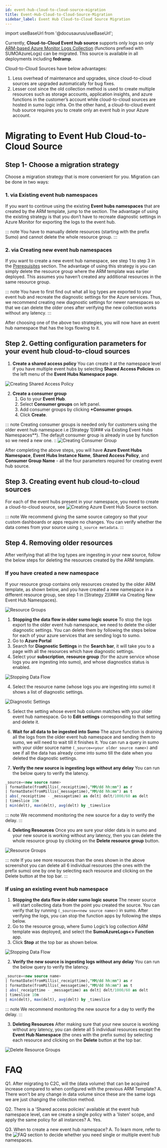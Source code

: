 ```yaml
---
id: event-hub-cloud-to-cloud-source-migration
title: Event-Hub-Cloud-to-Cloud-Source-Migration
sidebar_label: Event Hub Cloud-to-Cloud Source Migration
---
```


import useBaseUrl from '@docusaurus/useBaseUrl';

Currently, **Cloud-to-Cloud Event hub source** supports only logs so only [ARM-based Azure Monitor Logs Collection](/docs/send-data/collect-from-other-data-sources/azure-monitoring/collect-logs-azure-monitor/) (functions prefixed with SUMOAzureLogs) can be migrated. This source is available in all deployments including **fedramp**.

Cloud-to-Cloud Sources have below advantages:
1. Less overhead of maintenance and upgrades, since cloud-to-cloud sources are upgraded automatically for bug fixes.
2. Lesser cost since the old collection method is used to create multiple resources such as storage accounts, application insights, and azure functions in the customer’s account while cloud-to-cloud sources are hosted in sumo logic infra. On the other hand, a cloud-to-cloud event hub source requires you to create only an event hub in your Azure account.

# Migrating to Event Hub Cloud-to-Cloud Source

## Step 1- Choose a migration strategy

 Choose a migration strategy that is more convenient for you. Migration can be done in two ways:

### 1. **via Existing event hub namespaces**

If you want to continue using the existing **Event hubs namespaces** that are created by the ARM template, jump to the section.
The advantage of using the existing strategy is that you don’t have to recreate diagnostic settings in Azure Monitor for exporting the logs to the event hub.

::: note
You have to manually delete resources (starting with the prefix Sumo) and cannot delete the whole resource group.
:::

### 2. **via Creating new event hub namespaces**

If you want to create a new event hub namespace, see step 1 to step 3 in the [Prerequisites](/docs/send-data/hosted-collectors/cloud-to-cloud-integration-framework/azure-event-hubs/azure-event-hubs-source/#prerequisites) section. The advantage of using this strategy is you can simply delete the resource group where the ARM template was earlier deployed. This assumes you haven’t created any additional resources in the same resource group.

::: note
You have to first find out what all log types are exported to your event hub and recreate the diagnostic settings for the Azure services. Thus, we recommend creating new diagnostic settings for newer namespaces so that we can delete the older ones after verifying the new collection works without any latency.
:::

After choosing one of the above two strategies, you will now have an event hub namespace that has the logs flowing to it.

## Step 2. Getting configuration parameters for your event hub cloud-to-cloud sources

1. **Create a shared access policy**
You can create it at the namespace level if you have multiple event hubs by selecting **Shared Access Policies** on the left menu of the **Event Hubs Namespace page**.

![Creating Shared Access Policy](/img/send-data/shared-access-policy.png)

2. **Create a consumer group**
   1. Go to your **Event Hub**.
   2. Select **Consumer groups** on left panel.
   3. Add consumer groups by clicking **+Consumer groups**.
   4. Click **Create**.

::: note
Creating consumer groups is needed only for customers using the older event hub namespace i.e [Strategy 1](### via Existing Event Hubs Namespaces**). The default consumer group is already in use by function so we need a new one.
::
![Creating Consumer Group](/img/send-data/consumer-groups.png)

After completing the above steps, you will have **Azure Event Hubs Namespace**, **Event Hubs Instance Name**, **Shared Access Policy**, and **Consumer Group Name** - all the four parameters required for creating event hub source.

## Step 3. Creating event hub cloud-to-cloud sources

For each of the event hubs present in your namespace, you need to create a cloud-to-cloud source, see ![Creating Azure Event Hub Source](/docs/send-data/hosted-collectors/cloud-to-cloud-integration-framework/azure-event-hubs/azure-event-hubs-source/#create-an-azure-event-hubssource) section.

::: note
We recommend giving the same source category so that your custom dashboards or apps require no changes. You can verify whether the data comes from your source using `1_source metadata`.
:::

## Step 4. Removing older resources

After verifying that all the log types are ingesting in your new source, follow the below steps for deleting the resources created by the ARM template.

### If you have created a new namespace

If your resource group contains only resources created by the older ARM template, as shown below, and you have created a new namespace in a different resource group, see step 1 in [Strategy 2](### via Creating New Event Hub Namespaces).

 ![Resource Groups](/img/send-data/removing-resource-step1.png)

 1. **Stopping the data flow in older sumo logic source**
    To stop the logs export to the older event hub namespace, we need to delete the older diagnostic settings. You can delete them by following the steps below for each of your azure services that are sending logs to sumo.
   1. Go to **Azure Portal**
   2. Search for **Diagnostic Settings** in the **Search bar**, it will take you to a page with all the resources which have diagnostic settings.
   3. Select your **subscription**, **resource group** (for the azure service whose logs you are ingesting into sumo), and whose diagnostics status is enabled.

  ![Stopping Data Flow](/img/send-data/stopping-dataflow.png)

   4. Select the resource name (whose logs you are ingesting into sumo) it shows a list of diagnostic settings.

  ![Diagnostic Settings](/img/send-data/diagnostic-settings.png)  

   5. Select the setting whose event hub column matches with your older event hub namespace. Go to **Edit settings** corresponding to that setting and delete it.

 2. **Wait for all data to be ingested into Sumo**
 The azure function is draining all the logs from the older event hub namespace and sending them to sumo, we will need to wait till it finishes it. You can run a query in sumo with your older source name `(_source=<your older source name>)` and see if all the data has already come into sumo till the date when you deleted the diagnostic settings.

 3. **Verify the new source is ingesting logs without any delay**
 You can run the below query to verify the latency.

 ```sql
 _source=<new source name>
| formatDate(fromMillis(_receipttime),"MM/dd hh:mm") as r
| formatDate(fromMillis(_messagetime),"MM/dd hh:mm") as t
| abs(_receipttime - _messagetime) as delt| delt/1000/60 as delt
| timeslice 10m
| min(delt), max(delt), avg(delt) by _timeslice
```

::: note
We recommend monitoring the new source for a day to verify the delay.
:::

 4. **Deleting Resources**
 Once you are sure your older data is in sumo and your new source is working without any latency, then you can delete the whole resource group by clicking on the **Delete resource group** button.

![Resource Groups](img/send-data/resource-groups-step2.png)

::: note
If you see more resources than the ones shown in the above screenshot you can delete all 6 individual resources (the ones with the prefix sumo) one by one by selecting each resource and clicking on the Delete button at the top bar.
:::

### If using an existing event hub namespace

1. **Stopping the data flow in older sumo logic source**
The newer source will start collecting data from the point you created the source. You can verify that by running `(_source=<new source name>)` in sumo. After verifying the logs, you can stop the function apps by following the steps below.
  1. Go to the resource group, where Sumo Logic’s log collection ARM template was deployed, and select the **SumoAzureLogs<> Function** app.
  2. Click **Stop** at the top bar as shown below.

  ![Stopping Data Flow](img/send-data/stopping-data-flow2.png)

2. **Verify the new source is ingesting logs without any delay**
 You can run the below query to verify the latency.

 ```sql
 _source=<new source name>
| formatDate(fromMillis(_receipttime),"MM/dd hh:mm") as r
| formatDate(fromMillis(_messagetime),"MM/dd hh:mm") as t
| abs(_receipttime - _messagetime) as delt| delt/1000/60 as delt
| timeslice 10m
| min(delt), max(delt), avg(delt) by _timeslice
```
::: note
We recommend monitoring the new source for a day to verify the delay.
:::

3. **Deleting Resources**
After making sure that your new source is working without any latency, you can delete all 5 individual resources except the **Event Hub Namespace** (the ones with the prefix sumo) by selecting each resource and clicking on the **Delete** button at the top bar.

![Delete Resource Groups](/img/send-data/delete-resource-groups.png)

# FAQ
Q1. After migrating to C2C, will the (data volume) that can be acquired increase compared to when configured with the previous ARM Template?
A. There won't be any change in data volume since these are the same logs we are just changing the collection method.

Q2. There is a 'Shared access policies' available at the event hub namespace level, can we create a single policy with a 'listen' scope, and apply the same policy for all instances?
A. Yes.

Q3. When to create a new event hub namespace?
A. To learn more, refer to the ![FAQ](https://learn.microsoft.com/en-us/azure/event-hubs/event-hubs-faq#when-do-i-create-a-new-namespace-vs--use-an-existing-namespace-docs) section to decide whether you need single or multiple event hub namespaces.
